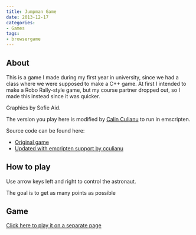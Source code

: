 ```yaml
---
title: Jumpman Game
date: 2013-12-17
categories:
- Games
tags:
- browsergame
---
```

## About

This is a game I made during my first year in university, since we had a class where
we were supposed to make a C++ game. At first I intended to make a Robo
Rally-style game, but my course partner dropped out, so I made this instead
since it was quicker.

Graphics by Sofie Aid.

The version you play here is modified by [Calin Culianu](https://github.com/cculianu) to run in emscripten.

Source code can be found here:
* [Original game](https://github.com/lollek/JumpMan)
* [Updated with emcripten support by cculianu](https://github.com/cculianu/JumpMan)

## How to play

Use arrow keys left and right to control the astronaut. 

The goal is to get as many points as possible

## Game
[Click here to play it on a separate page](http://localhost:1313/jumpman.wasm/)

